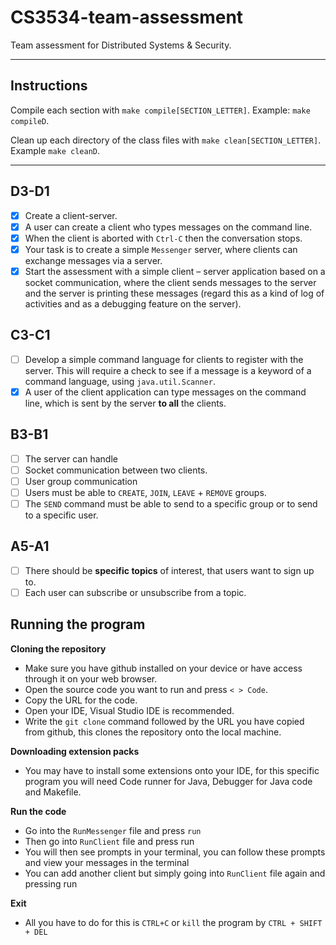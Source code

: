 # CS3534-team-assessment

Team assessment for Distributed Systems &amp; Security.

---

## Instructions

Compile each section with `make compile[SECTION_LETTER]`. Example: `make compileD`.

Clean up each directory of the class files with `make clean[SECTION_LETTER]`. Example `make cleanD`.

---

## D3-D1

- [x]  Create a client-server.
- [x]  A user can create a client who types messages on the command line.
- [x]  When the client is aborted with `Ctrl-C` then the conversation stops.
- [x]  Your task is to create a simple `Messenger` server, where clients can exchange messages via a server.
- [x]  Start the assessment with a simple client – server application based on a socket communication, where the client sends messages to the server and the server is printing these messages
(regard this as a kind of log of activities and as a debugging feature on the server).

## C3-C1

- [ ]  Develop a simple command language for clients to register with the server. This will require a check to see if a message is a keyword of a command language, using `java.util.Scanner`.
- [x]  A user of the client application can type messages on the command line, which is sent by the server **to all** the clients.

## B3-B1

- [ ]  The server can handle
  - [ ]  Socket communication between two clients.
  - [ ]  User group communication
- [ ]  Users must be able to `CREATE`, `JOIN`, `LEAVE` + `REMOVE` groups.
- [ ]  The `SEND` command must be able to send to a specific group or to send to a specific user.

## A5-A1

- [ ]  There should be **specific topics** of interest, that users want to sign up to.
- [ ]  Each user can subscribe or unsubscribe from a topic.

## Running the program

**Cloning the repository**
- Make sure you have github installed on your device or have access through it on your web browser. 
- Open the source code you want to run and press `< > Code`. 
- Copy the URL for the code.
- Open your IDE, Visual Studio IDE  is recommended.
- Write the `git clone` command followed by the URL you have copied from github, this clones the repository onto the local machine.

**Downloading extension packs**

- You may have to install some extensions onto your IDE, for this specific program you will need Code runner for Java, Debugger for Java code and Makefile.

**Run the code**

- Go into the `RunMessenger` file and press `run` 
- Then go into `RunClient` file and press run
- You will then see prompts in your terminal, you can follow these prompts and view your messages in the terminal 
- You can add another client but simply going into `RunClient` file again and pressing run 

**Exit**

- All you have to do for this is `CTRL+C` or `kill` the program by `CTRL + SHIFT + DEL`
